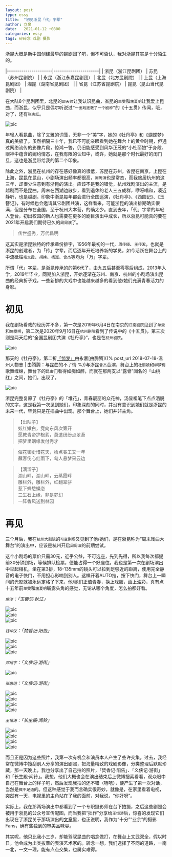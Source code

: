 ```yaml
---
layout: post
type: essy
title:  "初见浙昆「代」字辈"
author: 立泉
date:   2021-01-12 +0800
categories: essy
tags: 碎碎念 戏剧 摄影
---
```


浙昆大概是新中国创建最早的昆剧团了吧，但不可否认，我对浙昆其实是十分陌生的。

>
|----------------------|----------------------|
| 浙昆（浙江昆剧团）     | 苏昆（苏州昆剧院）     |
| 永昆（浙江永嘉昆剧团） | 北昆（北方昆剧院）     |
| 上昆（上海昆剧团）     | 湘昆（湖南省昆剧团）   |
| 省昆（江苏省昆剧院）   | 昆昆（昆山当代昆剧院） |

在大陆8个昆剧团里，北昆的`邵天帅`让我认识昆曲，省昆的`单雯`和`施夏明`让我爱上昆曲，而浙昆，似乎只是偶尔听说过`“一出戏拯救了一个剧种”`的《十五贯》传闻，哦，对了，还有`张志红`。

<div class="mdc-card media-container">
    <img src="https://apqx.oss-cn-hangzhou.aliyuncs.com/blog/pic/kunqv_zhangzhihong.jpg" alt="pic">
</div>

年轻人看昆曲，除了文雅的词藻，无非一个“美”字，她的《牡丹亭》和《蝴蝶梦》真的美极了。虽然相隔三十年，我已不可能亲眼看到她在舞台上的黄金时期，但通过网络流传的影像片段，惊鸿一瞥，仍旧能感受到风华正茂的“小杜丽娘”于身段、眼神中蕴含的婉约情态，在我有限的认知中，或许，她就是那个时代最好的闺门旦，这也是浙昆带给我的第二个印象。

除此之外，浙昆在杭州的存在感好像真的很低，苏昆在苏州，省昆在南京，上昆在上海，昆昆在昆山，小剧场演出频率都很高，`周周演`也是常态，而我旅居杭州的这三年，却很少注意到有浙昆的演出。应该不是我的错觉，杭州戏剧演出的主流，是越剧而不是昆曲，周末在西湖边散步，看到退休的老人三五成群，咿呀唱和，凑近静听，也是越剧。印象中浙昆每年都会进行全国巡演，《牡丹亭》、《西园记》、《玉簪记》，有时候也会邀请其它剧团共演，这样看来，可能浙昆的演出排期确实很满，但是分布在全国，至于杭州大本营，的确太少。直到去年，「代」字辈的年轻人登台，初出校园的新人也需要在更多的剧目演出中成长，所以浙昆可能真的要在2021年开启我们期待已久的`周周演`了。

> 传世盛秀，万代昌明

这其实是浙昆独特的传承辈份排字，1956年最初的一代，`周传瑛`、`王传淞`，也就是浙昆的创建者，为「传」字辈。而后逐年开班培养新的学员，如今活跃在舞台上的中流砥柱`毛文霞`、`胡娉`、`杨崑`、`曾杰`等均为「万」字辈。

所谓「代」字辈，是浙昆传承的的第6代了，由九五后甚至零零后组成，2013年入学，2019年毕业，同期加入浙昆，开始逐渐在苏州、南京、杭州的小剧场演出昆曲的经典折子戏，一些新排的大戏中也能越来越多的看到他/她们充满青春活力的身影。

# 初见

我在剧场看戏的经历并不多，第一次是2019年6月4日在南京的`江南剧院`见到了`单雯`和`施夏明`，第二次是2020年9月16日在`杭州剧院`看到了传说中的《十五贯》，第三次则是两天后的“全国昆剧团共演《牡丹亭》”，也是在`杭州剧院`。

<div class="mdc-card media-container">
    <img src="https://apqx.oss-cn-hangzhou.aliyuncs.com/blog/pic/kunqv_gongyanmudanting.jpg" alt="pic">
</div>

那天的《牡丹亭》，第二折[「惊梦」](https://www.bilibili.com/video/BV1bA411H7QH?share_source=copy_web)由永嘉[由腾腾]({% post_url 2018-07-18-温州人物志 | 由腾腾：与昆曲的不了情 %})与浙昆`曾杰`合演，舞台上的`杜丽娘`和`柳梦梅`歌舞缠绵，舞台下的`昆虫`们看得如痴如醉，而就在那两支以“露骨”闻名的「山桃红」之间，她们，出现了。

<div class="mdc-card media-container">
    <img src="https://apqx.oss-cn-hangzhou.aliyuncs.com/blog/pic/kunqv_zhekun_duihua.jpg" alt="pic">
</div>

浙昆完整复原了《牡丹亭》的「堆花」，青春靓丽的众花神，汤显祖笔下点点洒脱的文字，这是我第一次见到她们，印象深刻的同时，并没有意识到她们就是浙昆的未来一代，毕竟只是在插曲中出现，那个舞台上，她们并非主角。

> 【出队子】  
姣红嫩白，竞向东风次第开  
愿教青帝护根荄，莫遣纷纷点翠苔  
把梦里姻缘发付秀才

> 催花御史惜花天，检点春工又一年  
蘸客伤心红雨下，勾人悬梦采云边  

> 【滴溜子】  
湖山畔，湖山畔，云蒸霞畔  
雕栏外，雕栏外，红翻翠骈  
惹下蜂愁蝶恋  
三生石上缘，非是梦幻  
一阵香风送到林园

# 再见

三个月后，我在`杭州大剧院`的`可变剧场`又见到了他/她们，是在浙昆称为“周末戏曲大舞台”的演出中，应该是杭州开启`周周演`的前期尝试。

这个小剧场的票价只需30元，近乎公益，不可选座，先到先得，所以我每次都提前30分钟到场，等候排队检票，便能占得一个好座位。我也是第一次在剧场演出中举起相机，坐在第3排，18-135mm的镜头可以拉到足够近的距离，使用完全静音的电子快门，不用担心影响到别人。这样开着AUTO挡，按下快门，舞台上一瞬间的光影就被永远定格了下来，他/她们正值青春，换上戏服，画上油彩，真有点十五年前`单雯`和`施夏明`崭露头角的感觉，无论从哪个角度，怎么拍都好看。

*`施洋`：「玉簪记·秋江」*

<div class="mdc-card media-container">
    <img src="https://apqx.oss-cn-hangzhou.aliyuncs.com/blog/pic/kunqv_zhekun_shiyang01.JPG" alt="pic">
</div>

<div class="mdc-card media-container">
    <img src="https://apqx.oss-cn-hangzhou.aliyuncs.com/blog/pic/kunqv_zhekun_shiyang02.JPG" alt="pic">
</div>

<div class="mdc-card media-container">
    <img src="https://apqx.oss-cn-hangzhou.aliyuncs.com/blog/pic/kunqv_zhekun_shiyang03.JPG" alt="pic">
</div>

*`钱华仪`：「焚香记·阳告」*

<div class="mdc-card media-container">
    <img src="https://apqx.oss-cn-hangzhou.aliyuncs.com/blog/pic/kunqv_zhekun_qianhuayi01.JPG" alt="pic">
</div>

<div class="mdc-card media-container">
    <img src="https://apqx.oss-cn-hangzhou.aliyuncs.com/blog/pic/kunqv_zhekun_qianhuayi02.JPG" alt="pic">
</div>

<div class="mdc-card media-container">
    <img src="https://apqx.oss-cn-hangzhou.aliyuncs.com/blog/pic/kunqv_zhekun_qianhuayi03.JPG" alt="pic">
</div>

*`郑绍宇`：「义侠记·游街」*

<div class="mdc-card media-container">
    <img src="https://apqx.oss-cn-hangzhou.aliyuncs.com/blog/pic/kunqv_zhekun_zhengshaoyu.JPG" alt="pic">
</div>

*`张唐逍`：「义侠记·游街」*

<div class="mdc-card media-container">
    <img src="https://apqx.oss-cn-hangzhou.aliyuncs.com/blog/pic/kunqv_zhekun_zhangtangxiao03.JPG" alt="pic">
</div>

<div class="mdc-card media-container">
    <img src="https://apqx.oss-cn-hangzhou.aliyuncs.com/blog/pic/kunqv_zhekun_zhangtangxiao02.JPG" alt="pic">
</div>

<div class="mdc-card media-container">
    <img src="https://apqx.oss-cn-hangzhou.aliyuncs.com/blog/pic/kunqv_zhekun_zhangtangxiao01.JPG" alt="pic">
</div>

<div class="mdc-card media-container">
    <img src="https://apqx.oss-cn-hangzhou.aliyuncs.com/blog/pic/kunqv_zhekun_zhangtangxiao04.JPG" alt="pic">
</div>

*`王恒涛`：「长生殿·闻铃」*

<div class="mdc-card media-container">
    <img src="https://apqx.oss-cn-hangzhou.aliyuncs.com/blog/pic/kunqv_zhekun_wanghengtao01.JPG" alt="pic">
</div>

<div class="mdc-card media-container">
    <img src="https://apqx.oss-cn-hangzhou.aliyuncs.com/blog/pic/kunqv_zhekun_wanghengtao03.JPG" alt="pic">
</div>

<div class="mdc-card media-container">
    <img src="https://apqx.oss-cn-hangzhou.aliyuncs.com/blog/pic/kunqv_zhekun_wanghengtao04.JPG" alt="pic">
</div>

<div class="mdc-card media-container">
    <img src="https://apqx.oss-cn-hangzhou.aliyuncs.com/blog/pic/kunqv_zhekun_wanghengtao02.JPG" alt="pic">
</div>

而且正是因为这些照片，我第一次有机会和演员本人产生了些许交集。过去，我经常在微博中搜刮别人分享的演出剧照，把海量精致的戏剧影像，分类整理后默默珍藏，那一天晚上，我也分享出了自己拍的照片，「焚香记·阳告」、「义侠记·游街」和「长生殿·闻铃」。我想，他们大概也会在演出结束后上微博搜索看看，观众眼中自己在舞台上的样子吧，然后发现我拍的还不错（嘻嘻），便产生了第一次对话，当然是`微不足道`的。但这种感觉于我而言确实很奇妙，就像是，在家里看着电视，突然有一天，电视里的主角站在了我的面前，对我说，“你好呀”。

实际上，我在那两场演出中都看到了一个专职摄影师在台下拍摄，之后这些剧照会被用于浙昆的公众号宣传配图，而当我把“拙作”分享给`王恒涛`后，惊喜的发现它们出现在了浙昆关于那场演出的[文章](https://mp.weixin.qq.com/s/9Aq-pkTr3rGiOPppD3-FxA?fbclid=IwAR0o3xTtVblf8wCHMd-boEiUabHwHBOFXr4g_kp0mgf3CczBRRcsvAvzdu0)里，也正说明，我作为“十分”“业余”的摄影Fans，确有些独到的审美品味😁。

其实呢，他只比我小三岁，却能驾驭昆曲的唱念做打，在舞台上文武双全，假以时日，他会成为出类拔萃的表演艺术家的。转念一想，我们选择了不同的道路，一南一北，一文一理，能有点点交集，也属实难得。